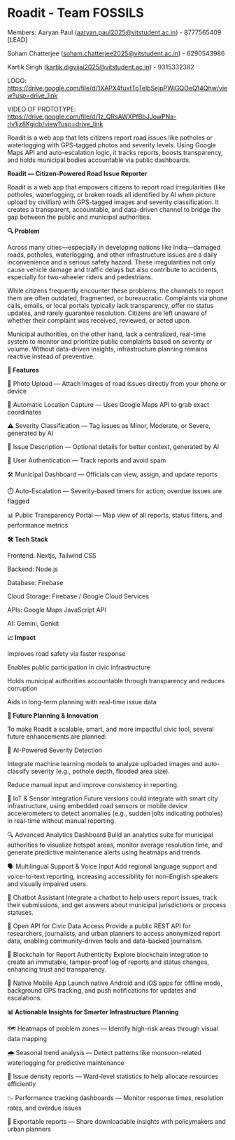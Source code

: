 # Roadit - Team FOSSILS

Members: 
Aaryan Paul (aaryan.paul2025@vitstudent.ac.in) - 8777565409 [LEAD]

Soham Chatterjee (soham.chatterjee2025@vitstudent.ac.in) - 6290543986

Kartik Singh (kartik.digvijai2025@vitstudent.ac.in) - 9315332382

LOGO: https://drive.google.com/file/d/1XAPX4fuxtTpTelbSejpPWiGQOeQ14Qhw/view?usp=drive_link

VIDEO OF PROTOTYPE: https://drive.google.com/file/d/1z_QRsAWXPfBbJJowPNa-rlv1jz8Kgicb/view?usp=drive_link


Roadit is a web app that lets citizens report road issues like potholes or waterlogging with GPS-tagged photos and severity levels. Using Google Maps API and auto-escalation logic, it tracks reports, boosts transparency, and holds municipal bodies accountable via public dashboards.

**Roadit — Citizen-Powered Road Issue Reporter**

Roadit is a web app that empowers citizens to report road irregularities (like potholes, waterlogging, or broken roads all identified by AI when picture upload by civillian) with GPS-tagged images and severity classification. It creates a transparent, accountable, and data-driven channel to bridge the gap between the public and municipal authorities.

**🔍 Problem**

Across many cities—especially in developing nations like India—damaged roads, potholes, waterlogging, and other infrastructure issues are a daily inconvenience and a serious safety hazard. These irregularities not only cause vehicle damage and traffic delays but also contribute to accidents, especially for two-wheeler riders and pedestrians.

While citizens frequently encounter these problems, the channels to report them are often outdated, fragmented, or bureaucratic. Complaints via phone calls, emails, or local portals typically lack transparency, offer no status updates, and rarely guarantee resolution. Citizens are left unaware of whether their complaint was received, reviewed, or acted upon.

Municipal authorities, on the other hand, lack a centralized, real-time system to monitor and prioritize public complaints based on severity or volume. Without data-driven insights, infrastructure planning remains reactive instead of preventive.

**🌟 Features**

📸 Photo Upload — Attach images of road issues directly from your phone or device

📍 Automatic Location Capture — Uses Google Maps API to grab exact coordinates

⚠️ Severity Classification — Tag issues as Minor, Moderate, or Severe, generated by AI

🧾 Issue Description — Optional details for better context, generated by AI

🔐 User Authentication — Track reports and avoid spam

🛠️ Municipal Dashboard — Officials can view, assign, and update reports

⏱️ Auto-Escalation — Severity-based timers for action; overdue issues are flagged

📊 Public Transparency Portal — Map view of all reports, status filters, and performance metrics

**🛠️ Tech Stack**

Frontend: Nextjs, Tailwind CSS

Backend: Node.js

Database: Firebase

Cloud Storage: Firebase / Google Cloud Services

APIs: Google Maps JavaScript API

AI: Gemini, Genkit

**📈 Impact**

Improves road safety via faster response

Enables public participation in civic infrastructure

Holds municipal authorities accountable through transparency and reduces corruption

Aids in long-term planning with real-time issue data

**🚀 Future Planning & Innovation**

To make Roadit a scalable, smart, and more impactful civic tool, several future enhancements are planned:

🧠 AI-Powered Severity Detection

Integrate machine learning models to analyze uploaded images and auto-classify severity (e.g., pothole depth, flooded area size).

Reduce manual input and improve consistency in reporting.

📡 IoT & Sensor Integration
Future versions could integrate with smart city infrastructure, using embedded road sensors or mobile device accelerometers to detect anomalies (e.g., sudden jolts indicating potholes) in real-time without manual reporting.

🔍 Advanced Analytics Dashboard
Build an analytics suite for municipal authorities to visualize hotspot areas, monitor average resolution time, and generate predictive maintenance alerts using heatmaps and trends.

🗣️ Multilingual Support & Voice Input
Add regional language support and voice-to-text reporting, increasing accessibility for non-English speakers and visually impaired users.

🤖 Chatbot Assistant
Integrate a chatbot to help users report issues, track their submissions, and get answers about municipal jurisdictions or process statuses.

🧾 Open API for Civic Data Access
Provide a public REST API for researchers, journalists, and urban planners to access anonymized report data, enabling community-driven tools and data-backed journalism.

🔐 Blockchain for Report Authenticity
Explore blockchain integration to create an immutable, tamper-proof log of reports and status changes, enhancing trust and transparency.

📱 Native Mobile App
Launch native Android and iOS apps for offline mode, background GPS tracking, and push notifications for updates and escalations.

**📊 Actionable Insights for Smarter Infrastructure Planning**

🗺️ Heatmaps of problem zones — Identify high-risk areas through visual data mapping

🌧️ Seasonal trend analysis — Detect patterns like monsoon-related waterlogging for predictive maintenance

🧭 Issue density reports — Ward-level statistics to help allocate resources efficiently

📉 Performance tracking dashboards — Monitor response times, resolution rates, and overdue issues

📄 Exportable reports — Share downloadable insights with policymakers and urban planners



